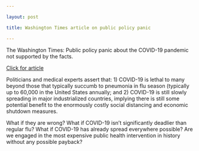 ```yaml
---

layout: post

title: Washington Times article on public policy panic

---
```


The Washington Times: Public policy panic about the COVID-19 pandemic not supported by the facts.

[Click for article](https://www.washingtontimes.com/news/2020/mar/26/public-policy-panic-about-the-covid-19-pandemic-no/)

 

Politicians and medical experts assert that: 1) COVID-19 is lethal to many beyond those that typically succumb to pneumonia in flu season (typically up to 60,000 in the United States annually; and 2) COVID-19 is still slowly spreading in major industrialized countries, implying there is still some potential benefit to the enormously costly social distancing and economic shutdown measures.

 

What if they are wrong? What if COVID-19 isn’t significantly deadlier than regular flu? What if COVID-19 has already spread everywhere possible? Are we engaged in the most expensive public health intervention in history without any possible payback?

 

